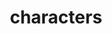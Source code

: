 ---
title: characters
cascade:
    params:
        categories: characters
        layout: 'characters'
    target:
        kind: page
---